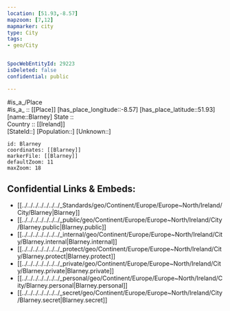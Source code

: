 ```yaml
---
location: [51.93,-8.57] 
mapzoom: [7,12] 
mapmarker: city 
type: City
tags:
- geo/City


SpocWebEntityId: 29223
isDeleted: false
confidential: public

---
```

#is_a_/Place  
#is_a_ :: [[Place]] 
[has_place_longitude::-8.57] 
[has_place_latitude::51.93] 
[name::Blarney] 
State ::  
Country :: [[Ireland]]  
[StateId::] 
[Population::] 
[Unknown::] 


```leaflet
id: Blarney
coordinates: [[Blarney]] 
markerFile: [[Blarney]] 
defaultZoom: 11 
maxZoom: 18
```


## Confidential Links & Embeds: 
- [[../../../../../../../_Standards/geo/Continent/Europe/Europe~North/Ireland/City/Blarney|Blarney]] 
- [[../../../../../../../_public/geo/Continent/Europe/Europe~North/Ireland/City/Blarney.public|Blarney.public]] 
- [[../../../../../../../_internal/geo/Continent/Europe/Europe~North/Ireland/City/Blarney.internal|Blarney.internal]] 
- [[../../../../../../../_protect/geo/Continent/Europe/Europe~North/Ireland/City/Blarney.protect|Blarney.protect]] 
- [[../../../../../../../_private/geo/Continent/Europe/Europe~North/Ireland/City/Blarney.private|Blarney.private]] 
- [[../../../../../../../_personal/geo/Continent/Europe/Europe~North/Ireland/City/Blarney.personal|Blarney.personal]] 
- [[../../../../../../../_secret/geo/Continent/Europe/Europe~North/Ireland/City/Blarney.secret|Blarney.secret]] 
